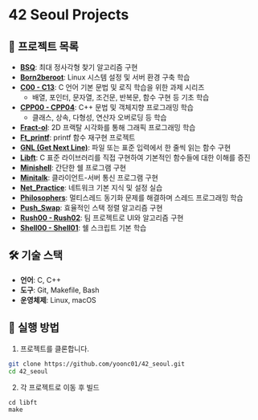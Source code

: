 # 42 Seoul Projects

## 📂 프로젝트 목록
- **[BSQ](./BSQ)**: 최대 정사각형 찾기 알고리즘 구현
- **[Born2beroot](./Born2beroot)**: Linux 시스템 설정 및 서버 환경 구축 학습
- **[C00 - C13](./C00)**: C 언어 기본 문법 및 로직 학습을 위한 과제 시리즈
  - 배열, 포인터, 문자열, 조건문, 반복문, 함수 구현 등 기초 학습
- **[CPP00 - CPP04](./CPP00)**: C++ 문법 및 객체지향 프로그래밍 학습
  - 클래스, 상속, 다형성, 연산자 오버로딩 등 학습
- **[Fract-ol](./Fract-ol)**: 2D 프랙탈 시각화를 통해 그래픽 프로그래밍 학습
- **[Ft_printf](./Ft_printf)**: printf 함수 재구현 프로젝트
- **[GNL (Get Next Line)](./GNL)**: 파일 또는 표준 입력에서 한 줄씩 읽는 함수 구현
- **[Libft](./Libft)**: C 표준 라이브러리를 직접 구현하여 기본적인 함수들에 대한 이해를 증진
- **[Minishell](./Minishell)**: 간단한 쉘 프로그램 구현
- **[Minitalk](./Minitalk)**: 클라이언트-서버 통신 프로그램 구현
- **[Net_Practice](./Net_Practice)**: 네트워크 기본 지식 및 설정 실습
- **[Philosophers](./Philosophers)**: 멀티스레드 동기화 문제를 해결하며 스레드 프로그래밍 학습
- **[Push_Swap](./Push_Swap)**: 효율적인 스택 정렬 알고리즘 구현
- **[Rush00 - Rush02](./Rush00)**: 팀 프로젝트로 UI와 알고리즘 구현
- **[Shell00 - Shell01](./Shell00)**: 쉘 스크립트 기본 학습

## 🛠️ 기술 스택
- **언어**: C, C++
- **도구**: Git, Makefile, Bash
- **운영체제**: Linux, macOS

## 🚀 실행 방법
1. 프로젝트를 클론합니다.
```bash
git clone https://github.com/yoonc01/42_seoul.git
cd 42_seoul
```
2. 각 프로젝트로 이동 후 빌드
```
cd libft
make
```
